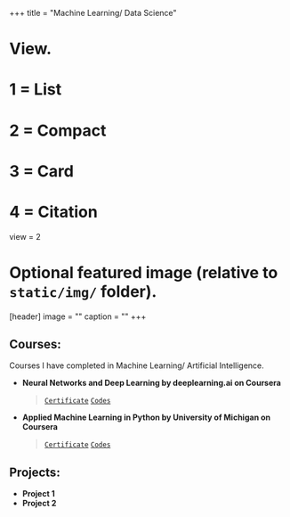 +++
title = "Machine Learning/ Data Science"

# View.
#   1 = List
#   2 = Compact
#   3 = Card
#   4 = Citation
view = 2

# Optional featured image (relative to `static/img/` folder).
[header]
image = ""
caption = ""
+++

## Courses:

Courses I have completed in Machine Learning/ Artificial Intelligence.

* **Neural Networks and Deep Learning by deeplearning.ai on Coursera**
  > [`Certificate`](https://www.coursera.org/account/accomplishments/certificate/9KEXVC9NF4M9)
    [`Codes`](https://github.com/jugalm/Neural-Networks-and-Deep-Learning-by-deeplearning.ai)

* **Applied Machine Learning in Python by University of Michigan on Coursera**
  > [`Certificate`](https://www.coursera.org/account/accomplishments/certificate/ZJKGQGPS93RW)
  [`Codes`](https://github.com/jugalm/Applied-Machine-Learning-in-Python-University-of-Michigan)

## Projects:

* **Project 1**
* **Project 2**
